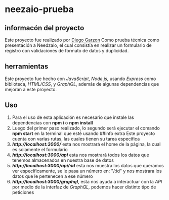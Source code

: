 # neezaio-prueba
 ## informacón del proyecto
  Este proyecto fue realizado por [Diego Garzon](https://diegogarzon.netlify.app/) Como prueba técnica como presentación a Needzaio, el cual consistía en realizar un formulario de registro con validaciones de formato de datos y duplicidad.
 ## herramientas
  Este proyecto fue hecho con *JavaScript*, *Node.js,* usando *Express* como biblioteca, *HTML/CSS*, y  *GraphQL*, además de algunas dependencias que mejoran a este proyecto.
 
  ## Uso
   1. Para el uso de esta aplicación es necesario que instale las dependencias con **npm  i** o **npm install**
   2. Luego del primer paso realizado, lo segundo será ejecutar el comando **npm start** en la terminal que esté usando
  ##info extra
  Este proyecto cuenta con varias rutas, las cuales tienen su tarea específica
  1. ***http://localhost:3000/*** esta nos mostrará el home de la página, la cual es solamente el formulario
  2. ***http://localhost:3000/api*** esta nos mostrará todos los datos que tenemos almacenados en nuestra base de datos
  3. ***http://localhost:3000/api/:id*** esta nos muestra los datos que queramos ver específicamente, se le pasa un número en: "/:id" y nos mostrara los datos que le pertenecen a ese número
  4. ***http://localhost:3000/graphql,*** esta nos ayuda a interactuar con la *API* por medio de la interfaz de *GraphQL,* podemos hacer distinto tipo de peticiones
  
